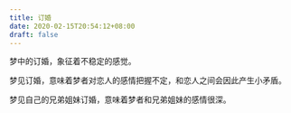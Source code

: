 ```yaml
---
title: 订婚
date: 2020-02-15T20:54:12+08:00
draft: false
---
```


梦中的订婚，象征着不稳定的感觉。<br>


梦见订婚，意味着梦者对恋人的感情把握不定，和恋人之间会因此产生小矛盾。<br>


梦见自己的兄弟姐妹订婚，意味着梦者和兄弟姐妹的感情很深。<br>
